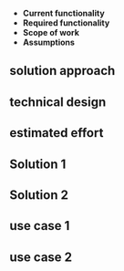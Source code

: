 

<!-- tabs:start -->

<!-- tab:Requirement -->
- **Current functionality**
- **Required functionality**
- **Scope of work**
- **Assumptions**

<!-- tab:Solution -->
## solution approach
## technical design
## estimated effort
## Solution 1
## Solution 2

<!-- tab:Use Cases -->
## use case 1
## use case 2

<!-- tabs:end -->

